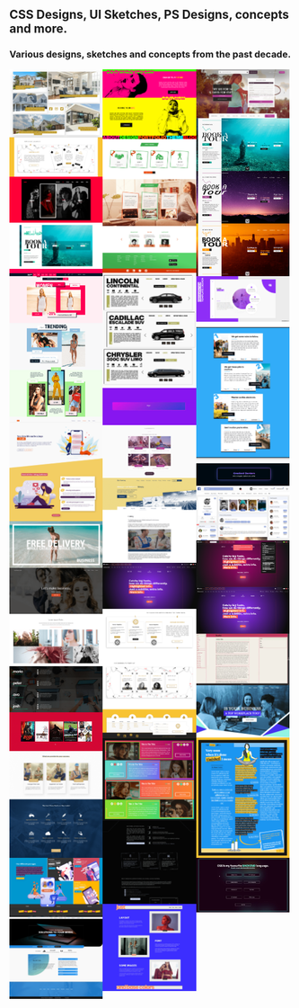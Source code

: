 ## CSS Designs, UI Sketches, PS Designs, concepts and more.

### Various designs, sketches and concepts from the past decade.

<div style="display:flex; flex-direction:row;"> 

<div style="display:flex; flex-wrap:wrap; flex-direction:column; flex-basis:33%;">
  <img src="./zimages/1.png" width="100%">
  <img src="./zimages/3.png" width="100%">
  <img src="./zimages/28.png" width="100%">
  <img src="./zimages/4.png" width="100%">
  <img src="./zimages/2.png" width="100%">
  <img src="./zimages/5.png" width="100%">
  <img src="./zimages/6.png" width="100%">
  <img src="./zimages/7.png" width="100%">
  <img src="./zimages/8.png" width="100%">
  <img src="./zimages/36.gif" width="100%">
  <img src="./zimages/9.png" width="100%">
  <img src="./zimages/11.png" width="100%">
  <img src="./zimages/12.png" width="100%">
</div>

<div style="display:flex; flex-wrap:wrap; flex-direction:column; flex-basis:33%;">
  <img src="./zimages/13.png" width="100%">
  <img src="./zimages/14.png" width="100%">
  <img src="./zimages/24.png" width="100%">
  <img src="./zimages/37.gif" width="100%">
  <img src="./zimages/15.png" width="100%">
  <img src="./zimages/16.png" width="100%">
  <img src="./zimages/17.png" width="100%">
  <img src="./zimages/18.png" width="100%">
  <img src="./zimages/19.png" width="100%">
  <img src="./zimages/20.png" width="100%">
  <img src="./zimages/21.png" width="100%">
</div>

<div style="display:flex; flex-wrap:wrap; flex-direction:column; flex-basis:33%;">
  <img src="./zimages/23.png" width="100%">
  <img src="./zimages/22.png" width="100%">
  <img src="./zimages/25.png" width="100%">
  <img src="./zimages/30.png" width="100%">
  <img src="./zimages/32.png" width="100%">
  <img src="./zimages/29.png" width="100%">
  <img src="./zimages/33.png" width="100%">
  <img src="./zimages/34.png" width="100%">
  <img src="./zimages/35.gif" width="100%">
  <img src="./zimages/26.png" width="100%">
  <img src="./zimages/27.png" width="100%">
  <img src="./zimages/31.gif" width="100%">
</div>
</div>